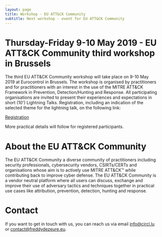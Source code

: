 ```yaml
---
layout: page
title: Workshop - EU ATT&CK Community
subtitle: Next workshop - event for EU ATT&CK Community
---
```

# Thursday-Friday 9-10 May 2019 - EU ATT&CK Community third workshop in Brussels

The third EU ATT&CK Community workshop will take place on 9-10 May 2019 at Eurocontrol in Brussels. The workshop is organised by practitioners and for practitioners with an interest in the use of the MITRE ATT&CK Framework in Prevention, Detection/Hunting and Response. All participating organisations are invited to present their experiences and expectations in short (10') Lightning Talks. Registration, including an indication of the selected theme for the lightning talk, on the following link:

[Registration](https://en.xing-events.com/PHRDADH.html)

More practical details will follow for registered participants. 

# About the EU ATT&CK Community

The EU ATT&CK Community a diverse community of practitioners including security professionals, cybersecurity vendors, CSIRTs/CERTs and organisations whose aim is to actively use MITRE ATT&CK™ while contributing back to improve cyber defense. The EU ATT&CK Community is a vendor neutral platform where all users can discuss, exchange and improve their use of adversary tactics and techniques together in practical use cases like attribution, prevention, detection, hunting and response.

# Contact

If you want to get in touch with us, you can reach us via email info@circl.lu or contact@freddydezeure.eu.
